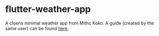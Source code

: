 # flutter-weather-app
A cloens minimal weather app from Mithc Koko. A guide (created by the same user) can be found [here](https://www.youtube.com/watch?v=yLtpMqvMgdY&ab_channel=MitchKoko).
